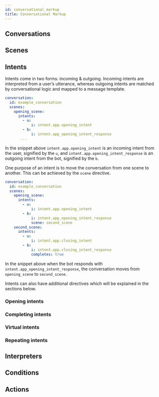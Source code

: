 ```yaml
---
id: conversational_markup
title: Conversational Markup
---
```



## Conversations




## Scenes




## Intents

Intents come in two forms: incoming & outgoing. Incoming intents are interpreted from a user’s utterance, whereas outgoing intents are matched by conversational logic and mapped to a message template.

```yaml
conversation:
  id: example_conversation
  scenes:
    opening_scene:
      intents:
        - u:
            i: intent.app.opening_intent
        - b:
            i: intent.app_opening_intent_response
       ...
```

In the snippet above `intent.app.opening_intent` is an incoming intent from the user, signified by the `u`, and `intent.app.opening_intent_response` is an outgoing intent from the bot, signified by the `b`.

One purpose of an intent is to move the conversation from one scene to another. This can be achieved by the `scene` directive.

```yaml
conversation:
  id: example_conversation
  scenes:
    opening_scene:
      intents:
        - u:
            i: intent.app.opening_intent
        - b:
            i: intent.app_opening_intent_response
            scene: second_scene
    second_scene:
      intents:
        - u:
            i: intent.app.closing_intent
        - b:
            i: intent.app.closing_intent_response
            completes: true
```

In the snippet above when the bot responds with `intent.app_opening_intent_response`, the conversation moves from `opening_scene` to `second_scene`.

Intents can also have additional directives which will be explained in the sections below.


### Opening intents




### Completing intents




### Virtual intents




### Repeating intents




## Interpreters




## Conditions




## Actions


